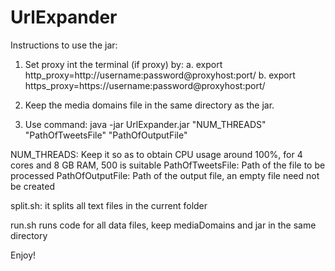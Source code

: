 # UrlExpander

Instructions to use the jar:

1. Set proxy int the terminal (if proxy) by:
	a. export http_proxy=http://username:password@proxyhost:port/
	b. export https_proxy=https://username:password@proxyhost:port/

2. Keep the media domains file in the same directory as the jar.

3. Use command: java -jar UrlExpander.jar "NUM_THREADS" "PathOfTweetsFile" "PathOfOutputFile"

NUM_THREADS: Keep it so as to obtain CPU usage around 100%, for 4 cores and 8 GB RAM, 500 is suitable
PathOfTweetsFile: Path of the file to be processed
PathOfOutputFile: Path of the output file, an empty file need not be created

split.sh:
it splits all text files in the current folder

run.sh
runs code for all data files, keep mediaDomains and jar in the same directory

Enjoy!
